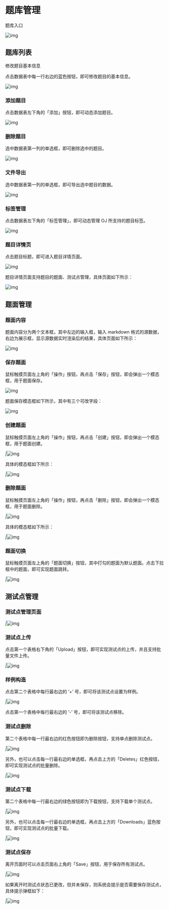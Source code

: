 # 题库管理

题库入口

![img](/SDUOJ/img/manager-manual/160467186175.jpg)

## 题库列表

修改题目基本信息

点击数据表中每一行右边的蓝色按钮，即可修改题目的基本信息。

![img](/SDUOJ/img/manager-manual/160467186223.jpg)

### 添加题目

点击数据表左下角的「添加」按钮，即可动态添加题目。

![img](/SDUOJ/img/manager-manual/160467186279.jpg)

### 删除题目

选中数据表第一列的单选框，即可删除选中的题目。

![img](/SDUOJ/img/manager-manual/160467186319.jpg)

### 文件导出

选中数据表第一列的单选框，即可导出选中题目的数据。

![img](/SDUOJ/img/manager-manual/160467186397.jpg)

### 标签管理

点击数据表左下角的「标签管理」，即可动态管理 OJ 所支持的题目标签。

![img](/SDUOJ/img/manager-manual/160467186494.jpg)

### 题目详情页

点击题目标题，即可进入题目详情页面。

![img](/SDUOJ/img/manager-manual/160467186536.jpg)

题目详情页面支持题目的题面、测试点管理，具体页面如下所示：

![img](/SDUOJ/img/manager-manual/160467186613.jpg)

## 题面管理

### 题面内容

题面内容分为两个文本框，其中左边的输入框，输入 markdown 格式的源数据，右边为展示框，显示源数据实时渲染后的结果，具体页面如下所示：

![img](/SDUOJ/img/manager-manual/160467186673.jpg)

### 保存题面

鼠标触摸页面左上角的「操作」按钮，再点击「保存」按钮，即会弹出一个模态框，用于题面保存。

![img](/SDUOJ/img/manager-manual/160467186722.jpg)

题面保存模态框如下所示，其中有三个可改字段：

![img](/SDUOJ/img/manager-manual/160467186789.jpg)

### 创建题面

鼠标触摸页面左上角的「操作」按钮，再点击「创建」按钮，即会弹出一个模态框，用于题面创建。

*|*![img](/SDUOJ/img/manager-manual/160467186858.jpg)

具体的模态框如下所示：

*|*![img](/SDUOJ/img/manager-manual/160467186900.jpg)

### 删除题面

鼠标触摸页面左上角的「操作」按钮，再点击「删除」按钮，即会弹出一个模态框，用于题面删除。

*|*![img](/SDUOJ/img/manager-manual/160467186948.jpg)

具体的模态框如下所示：

*|*![img](/SDUOJ/img/manager-manual/160467186983.jpg)

### 题面切换

鼠标触摸页面左上角的「题面切换」按钮，其中打勾的题面为默认题面。点击下拉框中的题面，即可实现题面跳转。

*|*![img](/SDUOJ/img/manager-manual/160467187073.jpg)

## 测试点管理

### 测试点管理页面

*|*![img](/SDUOJ/img/manager-manual/160467187130.jpg)

### 测试点上传

点击第一个表格右下角的「Upload」按钮，即可实现测试点的上传，并且支持批量文件上传。

*|*![img](/SDUOJ/img/manager-manual/160467187180.jpg)

### 样例构造

点击第二个表格中每行最右边的 ‘+’ 号，即可将该测试点设置为样例。

*|*![img](/SDUOJ/img/manager-manual/160467187266.jpg)

点击第一个表格中每行最右边的 ‘-’ 号，即可将该测试点移除。

### 测试点删除

第二个表格中每一行最右边的红色按钮即为删除按钮，支持单点删除测试点。

*|*![img](/SDUOJ/img/manager-manual/160467187312.jpg)

另外，也可以点击每一行最右边的单选框，再点击上方的「Deletes」红色按钮，即可实现测试点的批量删除。

*|*![img](/SDUOJ/img/manager-manual/160467187360.jpg)

### 测试点下载

第二个表格中每一行最右边的绿色按钮即为下载按钮，支持下载单个测试点。

*|*![img](/SDUOJ/img/manager-manual/160467187406.jpg)

另外，也可以点击每一行最右边的单选框，再点击上方的「Downloads」蓝色按钮，即可实现测试点的批量下载。

*|*![img](/SDUOJ/img/manager-manual/160467187473.jpg)

### 测试点保存

离开页面时可以点击页面右上角的「Save」按钮，用于保存所有测试点。

*|*![img](/SDUOJ/img/manager-manual/160467187521.jpg)

如果离开时测试点状态已更改，但并未保存，则系统会提示是否需要保存测试点，具体提示弹框如下：

*|*![img](/SDUOJ/img/manager-manual/160467187636.jpg)